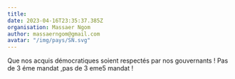 ```yaml
---
title: 
date: 2023-04-16T23:35:37.385Z
organisation: Massaer Ngom
author: massaerngom@gmail.com
avatar: "/img/pays/SN.svg"
---
```


Que nos acquis démocratiques soient respectés par nos gouvernants ! Pas de 3 éme mandat ,pas de 3 eme5 mandat !